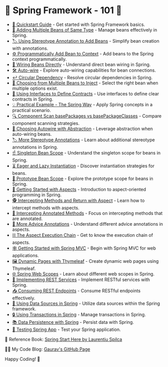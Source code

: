 # 🌱 Spring Framework - 101 🌱

- [🚀 Quickstart Guide](01-quickstart.md) - Get started with Spring Framework basics.
- [🧩 Adding Multiple Beans of Same Type](02-adding-multiple-beans-of-same-type.md) - Manage beans effectively in Spring.
- [🏷️ Using Stereotype Annotation to Add Beans](03-using-stereotype-annotation-to-add-beans.md) - Simplify bean creation with annotations.
- [⚙️ Programmatically Add Bean to Context](04-programmatically-add-bean-to-context.md) - Add beans to the Spring context programmatically.
- [🔗 Wiring Beans Directly](05-wiring-beans-directly.md) - Understand direct bean wiring in Spring.
- [🛠️ Auto-wire](06-auto-wire.md) - Explore auto-wiring capabilities for bean connections.
- [↩️ Circular Dependency](07-circular-dependency.md) - Resolve circular dependencies in Spring.
- [🎯 Choosing from Multiple Beans to Inject](08-choosing-from-multiple-beans-to-inject.md) - Select the right bean when multiple options exist.
- [📑 Using Interfaces to Define Contracts](09-using-interfaces-to-define-contracts.md) - Use interfaces to define clear contracts in Spring.
- [💡 Practical Example - The Spring Way](10-practical-example-the-spring-way.md) - Apply Spring concepts in a practical scenario.
- [🔍 Component Scan basePackages vs basePackageClasses](11-component-scan-basePackages-vs-basePackageClasses.md) - Compare component scanning strategies.
- [🧰 Choosing Autowire with Abstraction](12-choosing-autowire-with-abstraction.md) - Leverage abstraction when auto-wiring beans.
- [🏷️ More Stereotype Annotations](13-more-stereotype-annotations.md) - Learn about additional stereotype annotations in Spring.
- [☝️ Singleton Bean Scope](14-singleton-bean-scope.md) - Understand the singleton scope for beans in Spring.
- [⏳ Eager and Lazy Instantiation](15-eager-and-lazy-instantiation.md) - Discover instantiation strategies for beans.
- [🧬 Prototype Bean Scope](16-prototype-bean-scope.md) - Explore the prototype scope for beans in Spring.
- [🌟 Getting Started with Aspects](17-getting-started-with-aspects.md) - Introduction to aspect-oriented programming in Spring.
- [🕵️ Intercepting Methods and Return with Aspect](18-intercepting-methods-and-return-with-aspect.md) - Learn how to intercept methods with aspects.
- [🧪 Intercepting Annotated Methods](19-intercepting-annotated-methods.md) - Focus on intercepting methods that are annotated.
- [📝 More Advice Annotations](20-more-advice-annotations.md) - Understand different advice annotations in aspects.
- [⛓️ The Aspect Execution Chain](21-the-aspect-execution-chain.md) - Get to know the execution chain of aspects.
- [🕸️ Getting Started with Spring MVC](22-getting-started-with-spring-mvc.md) - Begin with Spring MVC for web applications.
- [🖼️ Dynamic Pages with Thymeleaf](23-dynamic-pages-thymeleaf.md) - Create dynamic web pages using Thymeleaf.
- [🌐 Spring Web Scopes](24-spring-web-scopes.md) - Learn about different web scopes in Spring.
- [📡 Implementing REST Services](25-implementing-rest-services.md) - Implement RESTful services with Spring.
- [📥 Consuming REST Endpoints](26-consuming-rest-endpoints.md) - Consume RESTful endpoints effectively.
- [💾 Using Data Sources in Spring](27-using-data-sources-in-spring.md) - Utilize data sources within the Spring framework.
- [🔒 Using Transactions in Spring](28-using-transactions-in-spring.md) - Manage transactions in Spring.
- [📚 Data Persistence with Spring](29-data-persistence-with-spring.md) - Persist data with Spring.
- [🧪 Testing Spring App](30-testing-spring-app.md) - Test your Spring application.

📖 Reference Book: [Spring Start Here by Laurentiu Spilca](https://www.amazon.com/Spring-Start-Here-Laurentiu-Spilca/dp/1484261309)

👨‍💻 My Code Blog: [Gaurav's GitHub Page](https://gkgaurav31.github.io/)

Happy Coding! 🎉
